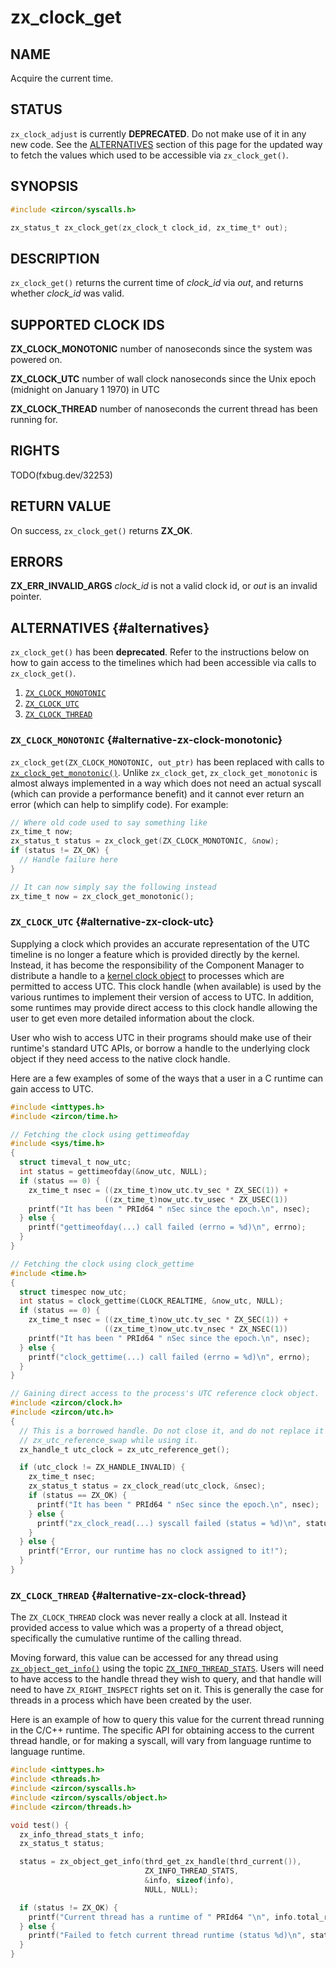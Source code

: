 # zx_clock_get

## NAME

<!-- Updated by update-docs-from-fidl, do not edit. -->

Acquire the current time.

## STATUS

`zx_clock_adjust` is currently **DEPRECATED**. Do not make use of it in any new
code. See the [ALTERNATIVES](#alternatives) section of this page for the
updated way to fetch the values which used to be accessible via
`zx_clock_get()`.

## SYNOPSIS

<!-- Updated by update-docs-from-fidl, do not edit. -->

```c
#include <zircon/syscalls.h>

zx_status_t zx_clock_get(zx_clock_t clock_id, zx_time_t* out);
```

## DESCRIPTION

`zx_clock_get()` returns the current time of *clock_id* via
*out*, and returns whether *clock_id* was valid.

## SUPPORTED CLOCK IDS

**ZX_CLOCK_MONOTONIC** number of nanoseconds since the system was powered on.

**ZX_CLOCK_UTC** number of wall clock nanoseconds since the Unix epoch (midnight on January 1 1970) in UTC

**ZX_CLOCK_THREAD** number of nanoseconds the current thread has been running for.

## RIGHTS

<!-- Updated by update-docs-from-fidl, do not edit. -->

TODO(fxbug.dev/32253)

## RETURN VALUE

On success, `zx_clock_get()` returns **ZX_OK**.

## ERRORS

**ZX_ERR_INVALID_ARGS**  *clock_id* is not a valid clock id, or *out* is an invalid pointer.

## ALTERNATIVES {#alternatives}

`zx_clock_get()` has been **deprecated**. Refer to the instructions below on how
to gain access to the timelines which had been accessible via calls to
`zx_clock_get()`.

1. [`ZX_CLOCK_MONOTONIC`](#alternative-zx-clock-monotonic)
2. [`ZX_CLOCK_UTC`](#alternative-zx-clock-utc)
3. [`ZX_CLOCK_THREAD`](#alternative-zx-clock-thread)

### `ZX_CLOCK_MONOTONIC` {#alternative-zx-clock-monotonic}

`zx_clock_get(ZX_CLOCK_MONOTONIC, out_ptr)` has been replaced with calls to
[`zx_clock_get_monotonic()`](clock_get_monotonic.md). Unlike `zx_clock_get`,
`zx_clock_get_monotonic` is almost always implemented in a way which does not
need an actual syscall (which can provide a performance benefit) and it cannot
ever return an error (which can help to simplify code). For example:

```C
// Where old code used to say something like
zx_time_t now;
zx_status_t status = zx_clock_get(ZX_CLOCK_MONOTONIC, &now);
if (status != ZX_OK) {
  // Handle failure here
}

// It can now simply say the following instead
zx_time_t now = zx_clock_get_monotonic();
```

### `ZX_CLOCK_UTC` {#alternative-zx-clock-utc}

Supplying a clock which provides an accurate representation of the UTC timeline
is no longer a feature which is provided directly by the kernel. Instead, it
has become the responsibility of the Component Manager to distribute a handle to
a [kernel clock object](../kernel_objects/clock.md) to processes which
are permitted to access UTC. This clock handle (when available) is used by the
various runtimes to implement their version of access to UTC. In addition, some
runtimes may provide direct access to this clock handle allowing the user to get
even more detailed information about the clock.

User who wish to access UTC in their programs should make use of their runtime's
standard UTC APIs, or borrow a handle to the underlying clock object if they
need access to the native clock handle.

Here are a few examples of some of the ways that a user in a C runtime can gain
access to UTC.

```C
#include <inttypes.h>
#include <zircon/time.h>

// Fetching the clock using gettimeofday
#include <sys/time.h>
{
  struct timeval_t now_utc;
  int status = gettimeofday(&now_utc, NULL);
  if (status == 0) {
    zx_time_t nsec = ((zx_time_t)now_utc.tv_sec * ZX_SEC(1)) +
                     ((zx_time_t)now_utc.tv_usec * ZX_USEC(1))
    printf("It has been " PRId64 " nSec since the epoch.\n", nsec);
  } else {
    printf("gettimeofday(...) call failed (errno = %d)\n", errno);
  }
}

// Fetching the clock using clock_gettime
#include <time.h>
{
  struct timespec now_utc;
  int status = clock_gettime(CLOCK_REALTIME, &now_utc, NULL);
  if (status == 0) {
    zx_time_t nsec = ((zx_time_t)now_utc.tv_sec * ZX_SEC(1)) +
                     ((zx_time_t)now_utc.tv_nsec * ZX_NSEC(1))
    printf("It has been " PRId64 " nSec since the epoch.\n", nsec);
  } else {
    printf("clock_gettime(...) call failed (errno = %d)\n", errno);
  }
}

// Gaining direct access to the process's UTC reference clock object.
#include <zircon/clock.h>
#include <zircon/utc.h>
{
  // This is a borrowed handle. Do not close it, and do not replace it using
  // zx_utc_reference_swap while using it.
  zx_handle_t utc_clock = zx_utc_reference_get();

  if (utc_clock != ZX_HANDLE_INVALID) {
    zx_time_t nsec;
    zx_status_t status = zx_clock_read(utc_clock, &nsec);
    if (status == ZX_OK) {
      printf("It has been " PRId64 " nSec since the epoch.\n", nsec);
    } else {
      printf("zx_clock_read(...) syscall failed (status = %d)\n", status);
    }
  } else {
    printf("Error, our runtime has no clock assigned to it!");
  }
}
```

### `ZX_CLOCK_THREAD` {#alternative-zx-clock-thread}

The `ZX_CLOCK_THREAD` clock was never really a clock at all. Instead it
provided access to value which was a property of a thread object, specifically
the cumulative runtime of the calling thread.

Moving forward, this value can be accessed for any thread using
[`zx_object_get_info()`](object_get_info.md) using the topic
[`ZX_INFO_THREAD_STATS`](object_get_info.md#zx-info-thread-stats).
Users will need to have access to the handle thread they wish to query, and that
handle will need to have `ZX_RIGHT_INSPECT` rights set on it. This is generally
the case for threads in a process which have been created by the user.

Here is an example of how to query this value for the current thread running in
the C/C++ runtime. The specific API for obtaining access to the current
thread handle, or for making a syscall, will vary from language runtime to
language runtime.

```C
#include <inttypes.h>
#include <threads.h>
#include <zircon/syscalls.h>
#include <zircon/syscalls/object.h>
#include <zircon/threads.h>

void test() {
  zx_info_thread_stats_t info;
  zx_status_t status;

  status = zx_object_get_info(thrd_get_zx_handle(thrd_current()),
                              ZX_INFO_THREAD_STATS,
                              &info, sizeof(info),
                              NULL, NULL);

  if (status != ZX_OK) {
    printf("Current thread has a runtime of " PRId64 "\n", info.total_runtime);
  } else {
    printf("Failed to fetch current thread runtime (status %d)\n", status);
  }
}

```

<!-- References updated by update-docs-from-fidl, do not edit. -->

[`zx_clock_get_monotonic()`]: clock_get_monotonic.md
[`zx_object_get_info()`]: object_get_info.md
